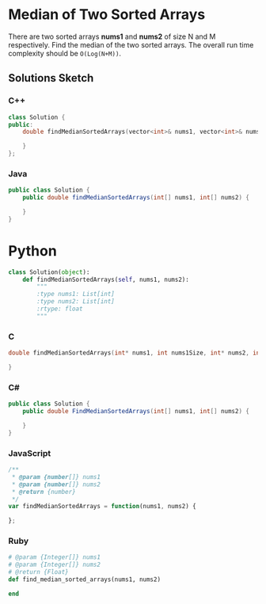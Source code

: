 # Median of Two Sorted Arrays

There are two sorted arrays **nums1** and **nums2** of size N and M respectively. Find the median of the two sorted arrays. The overall run time complexity should be `O(Log(N+M))`.

## Solutions Sketch

### C++
```C++
class Solution {
public:
    double findMedianSortedArrays(vector<int>& nums1, vector<int>& nums2) {

    }
};
```

### Java
```Java
public class Solution {
    public double findMedianSortedArrays(int[] nums1, int[] nums2) {

    }
}
```

# Python
```Python
class Solution(object):
    def findMedianSortedArrays(self, nums1, nums2):
        """
        :type nums1: List[int]
        :type nums2: List[int]
        :rtype: float
        """
```

### C
```C
double findMedianSortedArrays(int* nums1, int nums1Size, int* nums2, int nums2Size) {

}
```

### C# 
```C#
public class Solution {
    public double FindMedianSortedArrays(int[] nums1, int[] nums2) {

    }
}
```

### JavaScript
```JavaScript
/**
 * @param {number[]} nums1
 * @param {number[]} nums2
 * @return {number}
 */
var findMedianSortedArrays = function(nums1, nums2) {

};
```

### Ruby
```Ruby
# @param {Integer[]} nums1
# @param {Integer[]} nums2
# @return {Float}
def find_median_sorted_arrays(nums1, nums2)

end
```